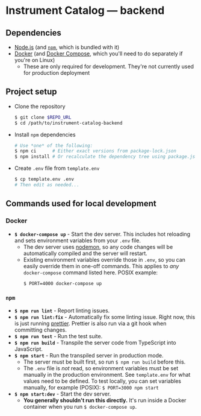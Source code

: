 # Instrument Catalog — backend

## Dependencies

- [Node.js](https://nodejs.org/) (and [`npm`](https://www.npmjs.com/get-npm), which is bundled with it)
- [Docker](https://docs.docker.com/get-docker/) (and [Docker Compose](https://docs.docker.com/compose/install/), which you'll need to do separately if you're on Linux)
  - These are only required for development. They're not currently used for production deployment

## Project setup

- Clone the repository
  ```bash
  $ git clone $REPO_URL
  $ cd /path/to/instrument-catalog-backend
  ```
- Install `npm` dependencies
  ```bash
  # Use *one* of the following:
  $ npm ci      # Either exact versions from package-lock.json
  $ npm install # Or recalculate the dependency tree using package.json
  ```
- Create `.env` file from `template.env`
  ```bash
  $ cp template.env .env
  # Then edit as needed...
  ```

## Commands used for local development

### Docker

- **`$ docker-compose up`** - Start the dev server. This includes hot reloading and sets environment variables from your `.env` file.
  - The dev server uses [nodemon](https://nodemon.io/), so any code changes will be automatically compiled and the server will restart.
  - Existing environment variables override those in `.env`, so you can easily override them in one-off commands. This applies to _any_ `docker-compose` command listed here. POSIX example:
    ```bash
    $ PORT=4000 docker-compose up
    ```

### `npm`

- **`$ npm run lint`** - Report linting issues.
- **`$ npm run lint:fix`** - Automatically fix some linting issue. Right now, this is just running [prettier](https://prettier.io/). Prettier is also run via a git hook when committing changes.
- **`$ npm run test`** - Run the test suite.
- **`$ npm run build`** - Transpile the server code from TypeScript into JavaScript.
- **`$ npm start`** - Run the transpiled server in production mode.
  - The server must be built first, so run `$ npm run build` before this.
  - The `.env` file is _not_ read, so environment variables must be set manually in the production environment. See `template.env` for what values need to be defined. To test locally, you can set variables manually, for example (POSIX): `$ PORT=3000 npm start`
- **`$ npm start:dev`** - Start the dev server.
  - **You generally shouldn't run this directly.** It's run inside a Docker container when you run `$ docker-compose up`.
